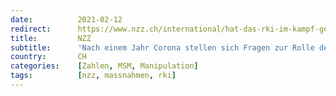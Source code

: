 ```yaml
---
date:          2021-02-12
redirect:      https://www.nzz.ch/international/hat-das-rki-im-kampf-gegen-corona-versagt-ld.1601044
title:         NZZ
subtitle:      'Nach einem Jahr Corona stellen sich Fragen zur Rolle des RKI'
country:       CH
categories:    [Zahlen, MSM, Manipulation]
tags:          [nzz, massnahmen, rki]
---
```

